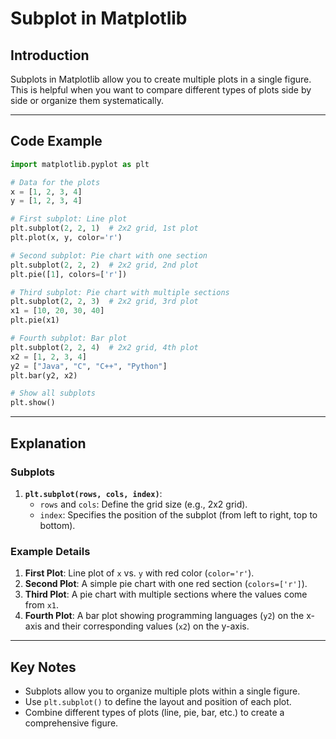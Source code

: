 # Subplot in Matplotlib

## Introduction
Subplots in Matplotlib allow you to create multiple plots in a single figure. This is helpful when you want to compare different types of plots side by side or organize them systematically.

---

## Code Example

```python
import matplotlib.pyplot as plt

# Data for the plots
x = [1, 2, 3, 4]
y = [1, 2, 3, 4]

# First subplot: Line plot
plt.subplot(2, 2, 1)  # 2x2 grid, 1st plot
plt.plot(x, y, color='r')

# Second subplot: Pie chart with one section
plt.subplot(2, 2, 2)  # 2x2 grid, 2nd plot
plt.pie([1], colors=['r'])

# Third subplot: Pie chart with multiple sections
plt.subplot(2, 2, 3)  # 2x2 grid, 3rd plot
x1 = [10, 20, 30, 40]
plt.pie(x1)

# Fourth subplot: Bar plot
plt.subplot(2, 2, 4)  # 2x2 grid, 4th plot
x2 = [1, 2, 3, 4]
y2 = ["Java", "C", "C++", "Python"]
plt.bar(y2, x2)

# Show all subplots
plt.show()
```

---

## Explanation

### Subplots
1. **`plt.subplot(rows, cols, index)`**:
   - `rows` and `cols`: Define the grid size (e.g., 2x2 grid).
   - `index`: Specifies the position of the subplot (from left to right, top to bottom).

### Example Details
1. **First Plot**: Line plot of `x` vs. `y` with red color (`color='r'`).
2. **Second Plot**: A simple pie chart with one red section (`colors=['r']`).
3. **Third Plot**: A pie chart with multiple sections where the values come from `x1`.
4. **Fourth Plot**: A bar plot showing programming languages (`y2`) on the x-axis and their corresponding values (`x2`) on the y-axis.

---

## Key Notes
- Subplots allow you to organize multiple plots within a single figure.
- Use `plt.subplot()` to define the layout and position of each plot.
- Combine different types of plots (line, pie, bar, etc.) to create a comprehensive figure.

